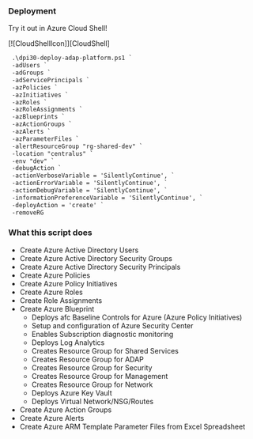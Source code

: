 
### Deployment

Try it out in Azure Cloud Shell!

[![CloudShellIcon]][CloudShell]

```ps
 .\dpi30-deploy-adap-platform.ps1 `
 -adUsers `
 -adGroups `
 -adServicePrincipals `
 -azPolicies `
 -azInitiatives `
 -azRoles `
 -azRoleAssignments `
 -azBlueprints `
 -azActionGroups `
 -azAlerts `
 -azParameterFiles `
 -alertResourceGroup "rg-shared-dev" `
 -location "centralus" `
 -env "dev" ` 
 -debugAction `
 -actionVerboseVariable = 'SilentlyContinue', `
 -actionErrorVariable = 'SilentlyContinue', `
 -actionDebugVariable = 'SilentlyContinue', `
 -informationPreferenceVariable = 'SilentlyContinue', `
 -deployAction = 'create' `
 -removeRG
```

### What this script does
- Create Azure Active Directory Users
- Create Azure Active Directory Security Groups
- Create Azure Active Directory Security Principals
- Create Azure Policies
- Create Azure Policy Initiatives
- Create Azure Roles
- Create Role Assignments
- Create Azure Blueprint
	- Deploys afc Baseline Controls for Azure (Azure Policy Initiatives)
	- Setup and  configuration of Azure Security Center
	- Enables Subscription diagnostic monitoring
	- Deploys Log Analytics
	- Creates Resource Group for Shared Services
	- Creates Resource Group for ADAP
	- Creates Resource Group for Security
	- Creates Resource Group for Management
	- Creates Resource Group for Network
	- Deploys Azure Key Vault
	- Deploys Virtual Network/NSG/Routes
- Create Azure Action Groups
- Create Azure Alerts  
- Create Azure ARM Template Parameter Files from Excel Spreadsheet
